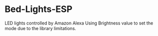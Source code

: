 # Bed-Lights-ESP
LED lights controlled by Amazon Alexa
Using Brightness value to set the mode due to the library limitations.
